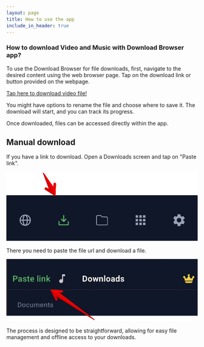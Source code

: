 ```yaml
---
layout: page
title: How to use the app
include_in_header: true
---
```


### How to download Video and Music with Download Browser app?

To use the Download Browser for file downloads, first, navigate to the desired content using the web browser page. Tap on the download link or button provided on the webpage.

[Tap here to download video file!](https://sample-videos.com/video321/mp4/720/big_buck_bunny_720p_5mb.mp4)

You might have options to rename the file and choose where to save it. The download will start, and you can track its progress.

Once downloaded, files can be accessed directly within the app.

## Manual download

If you have a link to download. Open a Downloads screen and tap on "Paste link".

![open downloads](assets/images/howto-1.png)

There you need to paste the file url and download a file.

![paste link](assets/images/howto-2.png)

The process is designed to be straightforward, allowing for easy file management and offline access to your downloads.